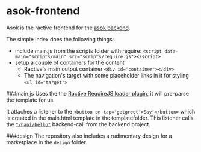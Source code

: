 asok-frontend
=============

Asok is the ractive frontend for the [asok backend](https://github.com/TuvokVersatileKolinahr/asok-backend).

The simple index does the following things:

* include main.js from the scripts folder with require: `<script data-main="scripts/main" src="scripts/require.js"></script>`
* setup a couple of containers for the content
  * Ractive's main output container `<div id='container'></div>`
  * The navigation's target with some placeholder links in it for styling `<ul id="target">`

###main.js
Uses the  the [Ractive RequireJS loader plugin](https://github.com/Rich-Harris/Ractive/wiki/Using-Ractive-with-RequireJS), it will pre-parse the template for us.

It attaches a listener to the `<button on-tap='getgreet'>Say!</button>` which is created in the main.html template in the templatefolder. This listener calls the [`"/hapi/hello"`](https://github.com/TuvokVersatileKolinahr/asok-backend/blob/master/modules/simplehello.js) backend-call from the backend project. 

###design
The repository also includes a rudimentary design for a marketplace in the `design` folder.

